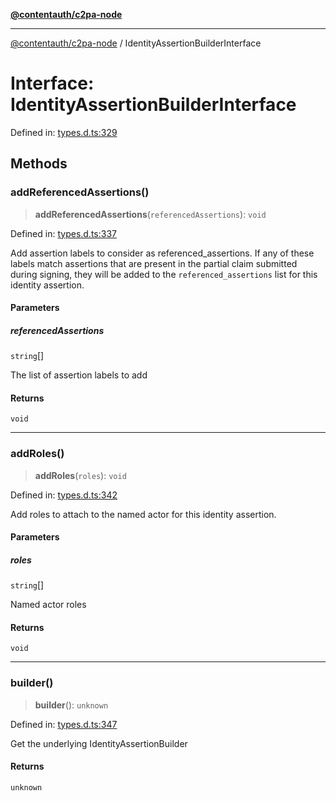 [**@contentauth/c2pa-node**](../README.md)

***

[@contentauth/c2pa-node](../README.md) / IdentityAssertionBuilderInterface

# Interface: IdentityAssertionBuilderInterface

Defined in: [types.d.ts:329](https://github.com/contentauth/c2pa-node-v2/blob/5fc86ffc8659a51143dea77869309236a097edcc/js-src/types.d.ts#L329)

## Methods

### addReferencedAssertions()

> **addReferencedAssertions**(`referencedAssertions`): `void`

Defined in: [types.d.ts:337](https://github.com/contentauth/c2pa-node-v2/blob/5fc86ffc8659a51143dea77869309236a097edcc/js-src/types.d.ts#L337)

Add assertion labels to consider as referenced_assertions.
If any of these labels match assertions that are present in the partial
claim submitted during signing, they will be added to the
`referenced_assertions` list for this identity assertion.

#### Parameters

##### referencedAssertions

`string`[]

The list of assertion labels to add

#### Returns

`void`

***

### addRoles()

> **addRoles**(`roles`): `void`

Defined in: [types.d.ts:342](https://github.com/contentauth/c2pa-node-v2/blob/5fc86ffc8659a51143dea77869309236a097edcc/js-src/types.d.ts#L342)

Add roles to attach to the named actor for this identity assertion.

#### Parameters

##### roles

`string`[]

Named actor roles

#### Returns

`void`

***

### builder()

> **builder**(): `unknown`

Defined in: [types.d.ts:347](https://github.com/contentauth/c2pa-node-v2/blob/5fc86ffc8659a51143dea77869309236a097edcc/js-src/types.d.ts#L347)

Get the underlying IdentityAssertionBuilder

#### Returns

`unknown`

